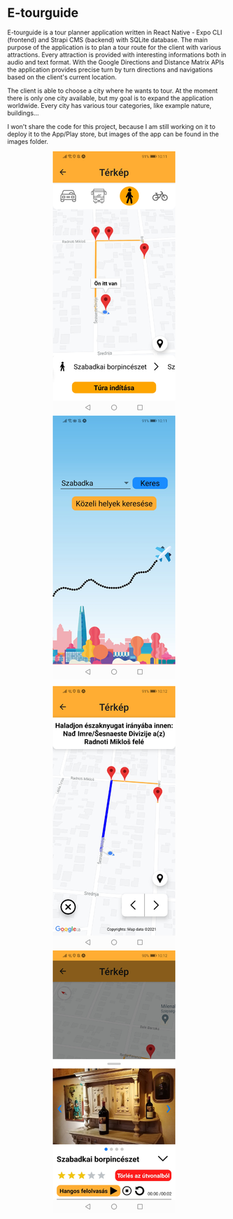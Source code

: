 # E-tourguide

E-tourguide is a tour planner application written in React Native - Expo CLI (frontend) and Strapi CMS (backend) with SQLite database. 
The main purpose of the application is to plan a tour route for the client with various attractions. Every attraction is provided with interesting informations both in audio and text format. With the Google Directions and Distance Matrix APIs the application provides precise turn by turn directions and navigations based on the client's current location. 

The client is able to choose a city where he wants to tour. At the moment there is only one city available, but my goal is to expand the application worldwide. Every city has various tour categories, like example nature, buildings...

I won't share the code for this project, because I am still working on it to deploy it to the App/Play store, but images of the app can be found in the images folder.

<p align="center">
<img src="https://github.com/KatancicDenisz/E-tourguide-public/blob/main/images/Screenshot_20210505_101200_host.exp.exponent.jpg" width="280" height="600"> &nbsp; &nbsp;
 <img src="https://github.com/KatancicDenisz/E-tourguide-public/blob/main/images/Screenshot_20210505_101107_host.exp.exponent.jpg" width="280" height="600"> &nbsp; &nbsp;
</p>
<p align="center">
 <img src="https://github.com/KatancicDenisz/E-tourguide-public/blob/main/images/Screenshot_20210505_101215_host.exp.exponent.jpg" width="280" height="600" > &nbsp; &nbsp; 
 <img src="https://github.com/KatancicDenisz/E-tourguide-public/blob/main/images/Screenshot_20210505_101241_host.exp.exponent.jpg" width="280" height="600" > &nbsp; &nbsp;
</p>
